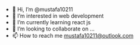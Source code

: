- 👋 Hi, I’m @mustafa10211
- 👀 I’m interested in web development
- 🌱 I’m currently learning react js
- 💞️ I’m looking to collaborate on ...
- 📫 How to reach me mustafa10211@outlook.com

<!---
mustafa10211/mustafa10211 is a ✨ special ✨ repository because its `README.md` (this file) appears on your GitHub profile.
You can click the Preview link to take a look at your changes.
--->
